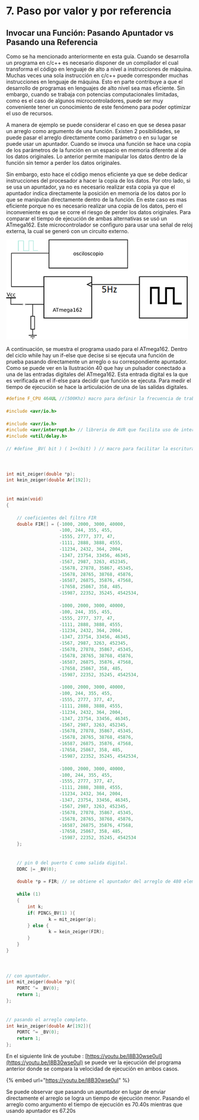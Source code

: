 # 7. Paso por valor y por referencia

## Invocar una Función: Pasando Apuntador vs Pasando una Referencia

Como se ha mencionado anteriormente en esta guía. Cuando se desarrolla un programa en c/c++ es necesario disponer de un compilador el cual transforma el código en lenguaje de alto a nivel a instrucciones de máquina. Muchas veces una sola instrucción en c/c++ puede corresponder muchas instrucciones en lenguaje de máquina. Esto en parte contribuye a que el desarrollo de programas en lenguajes de alto nivel sea mas eficiente. Sin embargo, cuando se trabaja con potencias computacionales limitadas, como es el caso de algunos microcontroladores, puede ser muy conveniente tener un conocimiento de este fenómeno para poder optimizar el uso de recursos.

 A manera de ejemplo se puede considerar el caso en que se desea pasar un arreglo como argumento de una función. Existen 2 posibilidades, se puede pasar el arreglo directamente como parámetro o en su lugar se puede usar un apuntador. Cuando se invoca una función se hace una copia de los parámetros de la función en un espacio en memoria diferente al de los datos originales. Lo anterior permite manipular los datos dentro de la función sin temor a perder los datos originales. 

Sin embargo, esto hace el código menos eficiente ya que se debe dedicar instrucciones del procesador a hacer la copia de los datos. Por otro lado, si se usa un apuntador, ya no es necesario realizar esta copia ya que el apuntador indica directamente la posición en memoria de los datos por lo que se manipulan directamente dentro de la función. En este caso es mas eficiente porque no es necesario realizar una copia de los datos, pero el inconveniente es que se corre el riesgo de perder los datos originales. Para comparar el tiempo de ejecución de ambas alternativas se usó un ATmega162. Este microcontrolador se configuro para usar una señal de reloj externa, la cual se generó con un circuito externo.

![Hardware empleado para comparar el tiempo de ejecuci&#xF3;n ](../.gitbook/assets/image%20%2825%29.png)

A continuación, se muestra el programa usado para el ATmega162. Dentro del ciclo while hay un if-else que decise si se ejecuta una función de prueba pasando directamente un arreglo o su correspondiente apuntador. Como se puede ver en la Ilustración 40 que hay un pulsador conectado a una de las entradas digitales del ATmega162. Esta entrada digital es la que es verificada en el if-else para decidir que función se ejecuta. Para medir el tiempo de ejecución se hace la articulación de una de las salidas digitales.

```c
#define F_CPU 464UL //(500Khz) macro para definir la frecuencia de trabajo del microcontrolador. se usa en la implementacion del comando delay.

#include <avr/io.h>

#include <avr/io.h>
#include <avr/interrupt.h> // libreria de AVR que facilita uso de interrupciones
#include <util/delay.h>

// #define _BV( bit ) ( 1<<(bit) ) // macro para facilitar la escritura de los comandos para leer y escribir sobre registros del microcontrolador.

				
				
int mit_zeiger(double *p);
int kein_zeiger(double Ar[192]);


int main(void)
{
	
	// coeficientes del filtro FIR
	double FIR[] = {-1000, 2000, 3000, 40000,
					-100, 244, 355, 455,
					-1555, 2777, 377, 47,
					-1111, 2888, 3888, 4555,
					-11234, 2432, 364, 2004,
					-1347, 23754, 33456, 46345,
					-1567, 2987, 3263, 452345,
					-15678, 27878, 35867, 45345,
					-15678, 28765, 38768, 45876,
					-16587, 26875, 35876, 47568,
					-17658, 25867, 358, 485,
					-15987, 22352, 35245, 4542534,
					
					-1000, 2000, 3000, 40000,
					-100, 244, 355, 455,
					-1555, 2777, 377, 47,
					-1111, 2888, 3888, 4555,
					-11234, 2432, 364, 2004,
					-1347, 23754, 33456, 46345,
					-1567, 2987, 3263, 452345,
					-15678, 27878, 35867, 45345,
					-15678, 28765, 38768, 45876,
					-16587, 26875, 35876, 47568,
					-17658, 25867, 358, 485,
					-15987, 22352, 35245, 4542534,
					
					-1000, 2000, 3000, 40000,
					-100, 244, 355, 455,
					-1555, 2777, 377, 47,
					-1111, 2888, 3888, 4555,
					-11234, 2432, 364, 2004,
					-1347, 23754, 33456, 46345,
					-1567, 2987, 3263, 452345,
					-15678, 27878, 35867, 45345,
					-15678, 28765, 38768, 45876,
					-16587, 26875, 35876, 47568,
					-17658, 25867, 358, 485,
					-15987, 22352, 35245, 4542534,
					
					-1000, 2000, 3000, 40000,
					-100, 244, 355, 455,
					-1555, 2777, 377, 47,
					-1111, 2888, 3888, 4555,
					-11234, 2432, 364, 2004,
					-1347, 23754, 33456, 46345,
					-1567, 2987, 3263, 452345,
					-15678, 27878, 35867, 45345,
					-15678, 28765, 38768, 45876,
					-16587, 26875, 35876, 47568,
					-17658, 25867, 358, 485,
					-15987, 22352, 35245, 4542534					
	};
	
	
	// pin 0 del puerto C como salida digital.
	DDRC |= _BV(0);
	
	double *p = FIR; // se obtiene el apuntador del arreglo de 480 elementos.
	
    while (1) 
    {
		int k;
		if( PINC&_BV(1) ){
				k = mit_zeiger(p);
		} else {
				k = kein_zeiger(FIR);
		}
    }
}



// con apuntador.
int mit_zeiger(double *p){
	PORTC ^= _BV(0);
	return 1;
};


// pasando el arreglo completo.
int kein_zeiger(double Ar[192]){
	PORTC ^= _BV(0);
	return 1;
};

```

En el siguiente link de youtube : [https://youtu.be/l8B30wse0uI](https://youtu.be/l8B30wse0uI) se puede ver la ejecución del programa anterior donde se compara la velocidad de ejecución en ambos casos. 

{% embed url="https://youtu.be/l8B30wse0uI" %}

Se puede observar que pasando un apuntador en lugar de enviar directamente el arreglo se logra un tiempo de ejecución menor. Pasando el arreglo como argumento el tiempo de ejecución es 70.40s mientras que usando apuntador es 67.20s







